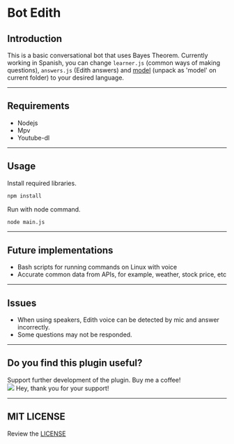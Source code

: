 # Bot Edith

## Introduction
This is a basic conversational bot that uses Bayes Theorem. Currently working in Spanish, you can change `learner.js` (common ways of making questions), `answers.js` (Edith answers) and [model](https://alphacephei.com/vosk/models) (unpack as 'model' on current folder) to your desired language.

***

## Requirements
- Nodejs
- Mpv
- Youtube-dl

***

## Usage
Install required libraries.
```bash
npm install
```

Run with node command.
```bash
node main.js
```

***

## Future implementations
- Bash scripts for running commands on Linux with voice
- Accurate common data from APIs, for example, weather, stock price, etc

***

## Issues
- When using speakers, Edith voice can be detected by mic and answer incorrectly.
- Some questions may not be responded.

***

## Do you find this plugin useful?
Support further development of the plugin. Buy me a coffee!  
<a href="https://www.buymeacoffee.com/alvaro.cas"><img src="https://img.buymeacoffee.com/button-api/?text=Buy me a coffee&emoji=&slug=alvaro.cas&button_colour=FFDD00&font_colour=000000&font_family=Inter&outline_colour=000000&coffee_colour=ffffff"></a>
Hey, thank you for your support!

***

## MIT LICENSE
Review the [LICENSE](https://github.com/alvaro-cas/bot-edith/blob/main/LICENSE)
